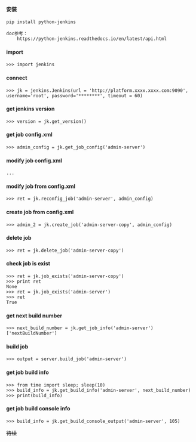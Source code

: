 <!--
author: hack0072008
head: http://www.etcunion.com/static/logo1_128x128.jpg
date: 2018-12-04
title: jenkins的restFul Api
tags: python,jenkins
images: http://www.etcunion.com/static/logo1_128x128.jpg
category: jenkins
status: publish
summary: python api操作jenkins
-->


#### 安装
    pip install python-jenkins
    
    doc参考：
        https://python-jenkins.readthedocs.io/en/latest/api.html

#### import
    >>> import jenkins

#### connect
    >>> jk = jenkins.Jenkins(url = 'http://platform.xxxx.xxxx.com:9090', username='root', password='********', timeout = 60)

#### get jenkins version
    >>> version = jk.get_version()

#### get job config.xml
    >>> admin_config = jk.get_job_config('admin-server')

#### modify job config.xml
    ...

#### modify job from config.xml
    >>> ret = jk.reconfig_job('admin-server', admin_config)

#### create job from config.xml
    >>> admin_2 = jk.create_job('admin-server-copy', admin_config)

#### delete job
    >>> ret = jk.delete_job('admin-server-copy')

#### check job is exist
    >>> ret = jk.job_exists('admin-server-copy')
    >>> print ret
    None
    >>> ret = jk.job_exists('admin-server')
    >>> ret
    True

#### get next build number
    >>> next_build_number = jk.get_job_info('admin-server')['nextBuildNumber']

#### build job
    >>> output = server.build_job('admin-server')

#### get job build info
    >>> from time import sleep; sleep(10)
    >>> build_info = jk.get_build_info('admin-server', next_build_number)
    >>> print(build_info)

#### get job build console info
    >>> build_info = jk.get_build_console_output('admin-server', 105)

~~待续~~







